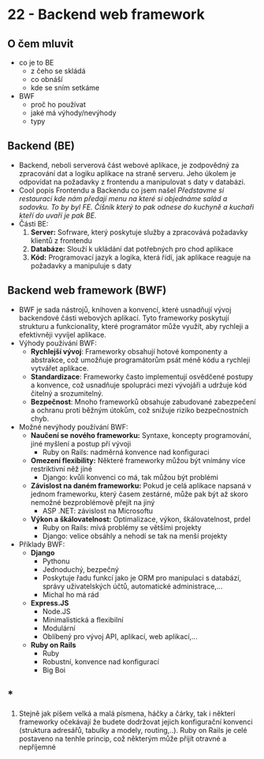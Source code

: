 # 22 - Backend web framework

## O čem mluvit
- co je to BE
	- z čeho se skládá
	- co obnáší
	- kde se sním setkáme
- BWF
	- proč ho používat
	- jaké má výhody/nevýhody
	- typy

## Backend (BE)
- Backend, neboli serverová část webové aplikace, je zodpovědný za zpracování dat a logiku aplikace na straně serveru. Jeho úkolem je odpovídat na požadavky z frontendu a manipulovat s daty v databázi.
- Cool popis Frontendu a Backendu co jsem našel
	*Představme si restauraci kde nám předají menu na které si objednáme salád a sodovku. To by byl FE. Číšník který to pak odnese do kuchyně a kuchaři kteří do uvaří je pak BE.*
- Části BE:
	1. **Server:** Sofrware, který poskytuje služby a zpracovává požadavky klientů z frontendu
	2. **Databáze:** Slouží k ukládání dat potřebných pro chod aplikace
	3. **Kód:** Programovací jazyk a logika, která řídí, jak aplikace reaguje na požadavky a manipuluje s daty

## Backend web framework (BWF)
- BWF je sada nástrojů, knihoven a konvencí, které usnadňují vývoj backendové části webových aplikací. Tyto frameworky poskytují strukturu a funkcionality, které programátor může využít, aby rychleji a efektivněji vyvíjel aplikace.
- Výhody používání BWF:
	- **Rychlejší vývoj**: Frameworky obsahují hotové komponenty a abstrakce, což umožňuje programátorům psát méně kódu a rychleji vytvářet aplikace.
	- **Standardizace**: Frameworky často implementují osvědčené postupy a konvence, což usnadňuje spolupráci mezi vývojáři a udržuje kód čitelný a srozumitelný.
	- **Bezpečnost**: Mnoho frameworků obsahuje zabudované zabezpečení a ochranu proti běžným útokům, což snižuje riziko bezpečnostních chyb.
- Možné nevýhody používání BWF:
	- **Naučení se nového frameworku:** Syntaxe, koncepty programování, jiné myšlení a postup pří vývoji
		- Ruby on Rails: nadměrná konvence nad konfiguraci
	- **Omezení flexibility:** Některé frameworky můžou být vnímány více restriktivní něž jíné
		- Django: kvůli konvenci co má, tak můžou být problémi
	- **Závislost na daném frameworku:** Pokud je celá aplikace napsaná v jednom frameworku, který časem zestárné, může pak být až skoro nemožné bezproblémově přejít na jiný
		- ASP .NET: závislost na Microsoftu
	- **Výkon a škálovatelnost:** Optimalizace, výkon, škálovatelnost, prdel
		- Ruby on Rails: mívá problémy se většími projekty
		- Django: velice obsáhly a nehodí se tak na menší projekty
- Příklady BWF:
	- **Django**
		- Pythonu
		- Jednoduchý, bezpečný 
		- Poskytuje řadu funkcí jako je ORM pro manipulaci s databází, správy uživatelských účtů, automatické administrace,...
		- Michal ho má rád 
	- **Express.JS**
		- Node.JS
		- Minimalistická a flexibilní
		- Modulární 
		- Oblíbený pro vývoj API, aplikací, web aplikací,...
	- **Ruby on Rails**
		- Ruby 
		- Robustní, konvence nad konfigurací
		- Big Boi

## *
1. Stejně jak píšem velká a malá písmena, háčky a čárky, tak i některí frameworky očekávají že budete dodržovat jejich konfigurační konvenci (struktura adresářů, tabulky a modely, routing,..). Ruby on Rails je celé postaveno na tenhle princip, což některým může přijít otravné a nepříjemné